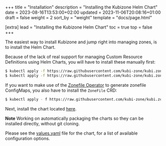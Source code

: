 +++
title = "Installation"
description = "Installing the Kubizone Helm Chart"
date = 2023-08-16T13:53:00+02:00
updated = 2023-11-06T20:08:16+01:00
draft = false
weight = 2
sort_by = "weight"
template = "docs/page.html"

[extra]
lead = "Installing the Kubizone Helm Chart"
toc = true
top = false
+++

The easiest way to install Kubizone and jump right into managing zones, is to install the Helm Chart.

Because of the lack of real support for managing Custom Resource Definitions using Helm Charts,
you will have to install these manually first:

```bash
$ kubectl apply -f https://raw.githubusercontent.com/kubi-zone/kubi.zone/main/crds/kubi.zone/v1alpha1/Record.yaml
$ kubectl apply -f https://raw.githubusercontent.com/kubi-zone/kubi.zone/main/crds/kubi.zone/v1alpha1/Zone.yaml
```

If you want to make use of the [Zonefile Operator](../operators/zonefile) to generate zonefile ConfigMaps,
you also have to install the `ZoneFile` CRD:
```bash
$ kubectl apply - f https://raw.githubusercontent.com/kubi-zone/kubi.zone/main/crds/kubi.zone/v1alpha1/ZoneFile.yaml
```


Next, install the chart located [here](https://github.com/kubi-zone/kubi.zone/blob/main/charts/kubizone).

**Note** Working on automatically packaging the charts so they can be installed directly, without git cloning.

Please see the [values.yaml](https://github.com/kubi-zone/kubi.zone/blob/main/charts/kubizone/values.yaml) file
for the chart, for a list of available configuration options.
